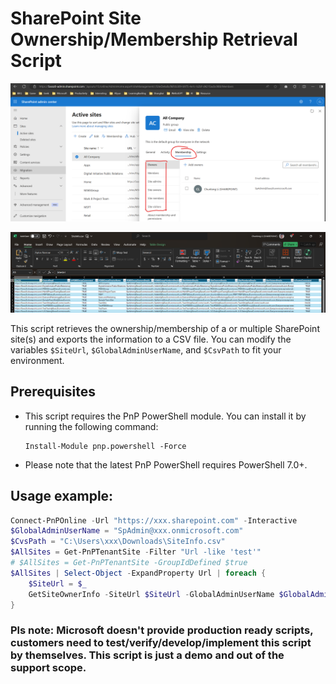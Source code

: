 # SharePoint Site Ownership/Membership Retrieval Script

![alt text](image.png)

![alt text](image-1.png)

This script retrieves the ownership/membership of a or multiple SharePoint site(s) and exports the information to a CSV file. You can modify the variables `$SiteUrl`, `$GlobalAdminUserName`, and `$CsvPath` to fit your environment.

## Prerequisites
- This script requires the PnP PowerShell module. You can install it by running the following command:
  ```
  Install-Module pnp.powershell -Force
  ```

- Please note that the latest PnP PowerShell requires PowerShell 7.0+.

## Usage example: 
```powershell
Connect-PnPOnline -Url "https://xxx.sharepoint.com" -Interactive
$GlobalAdminUserName = "SpAdmin@xxx.onmicrosoft.com"
$CvsPath = "C:\Users\xxx\Downloads\SiteInfo.csv"
$AllSites = Get-PnPTenantSite -Filter "Url -like 'test'"
# $AllSites = Get-PnPTenantSite -GroupIdDefined $true
$AllSites | Select-Object -ExpandProperty Url | foreach { 
    $SiteUrl = $_
    GetSiteOwnerInfo -SiteUrl $SiteUrl -GlobalAdminUserName $GlobalAdminUserName -CvsPath $CvsPath
}
```

### Pls note: Microsoft doesn't provide production ready scripts, customers need to test/verify/develop/implement this script by themselves. This script is just a demo and out of the support scope. 